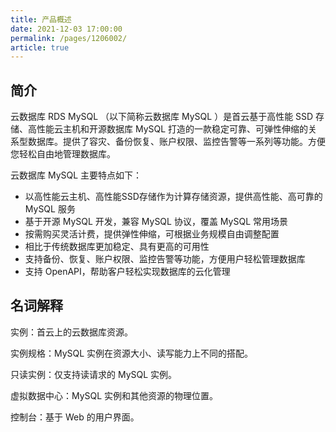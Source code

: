 ```yaml
---
title: 产品概述
date: 2021-12-03 17:00:00
permalink: /pages/1206002/
article: true
---
```



## 简介

云数据库 RDS MySQL （以下简称云数据库 MySQL ）是首云基于高性能 SSD 存储、高性能云主机和开源数据库 MySQL 打造的一款稳定可靠、可弹性伸缩的关系型数据库。提供了容灾、备份恢复、账户权限、监控告警等一系列等功能。方便您轻松自由地管理数据库。

云数据库 MySQL 主要特点如下：

- 以高性能云主机、高性能SSD存储作为计算存储资源，提供高性能、高可靠的 MySQL 服务
- 基于开源 MySQL 开发，兼容 MySQL 协议，覆盖 MySQL 常用场景
- 按需购买灵活计费，提供弹性伸缩，可根据业务规模自由调整配置
- 相比于传统数据库更加稳定、具有更高的可用性
- 支持备份、恢复、账户权限、监控告警等功能，方便用户轻松管理数据库
- 支持 OpenAPI，帮助客户轻松实现数据库的云化管理

## 名词解释

实例：首云上的云数据库资源。

实例规格：MySQL 实例在资源大小、读写能力上不同的搭配。

只读实例：仅支持读请求的 MySQL 实例。

虚拟数据中心：MySQL 实例和其他资源的物理位置。

控制台：基于 Web 的用户界面。
